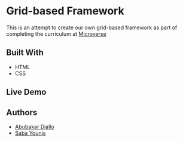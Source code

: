 # Grid-based Framework
This is an attempt to create our own grid-based framework as part of completing the curriculum at [Microverse](https://microverse.org)

## Built With
- HTML
- CSS

## Live Demo


## Authors
- [Abubakar Diallo](https://github.com/abruzy)
- [Saba Younis](https://github.com/sabayounis)